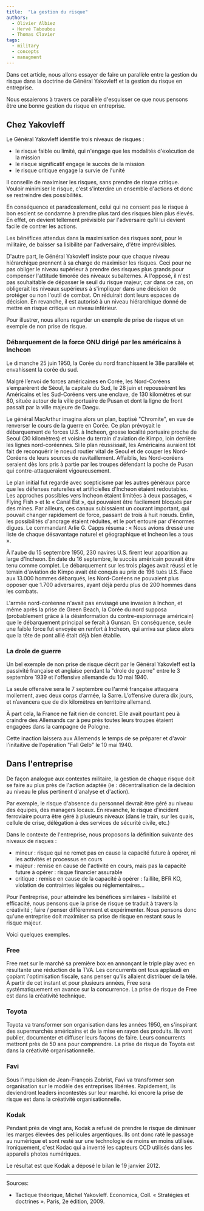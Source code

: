 ```yaml
---
title:  "La gestion du risque"
authors:
  - Olivier Albiez
  - Hervé Taboubou
  - Thomas Clavier
tags:
  - military
  - concepts
  - managment
---
```


Dans cet article, nous allons essayer de faire un parallèle entre la gestion du risque dans la doctrine de Général Yakovleff et la gestion du risque en entreprise.

Nous essaierons à travers ce parallèle d'esquisser ce que nous pensons être une bonne gestion du risque en entreprise.


## Chez Yakovleff

Le Général Yakovleff identifie trois niveaux de risques :

- le risque faible ou limité, qui n'engage que les modalités d'exécution de la mission
- le risque significatif engage le succès de la mission
- le risque critique engage la survie de l'unité

Il conseille de maximiser les risques, sans prendre de risque critique. Vouloir minimiser le risque, c'est s'interdire un ensemble d'actions et donc se restreindre des possibilités.

En conséquence et paradoxalement, celui qui ne consent pas le risque à bon escient se condamne à prendre plus tard des risques bien plus élevés. En effet, on devient tellement prévisible par l'adversaire qu'il lui devient facile de contrer les actions.

Les bénéfices attendus dans la maximisation des risques sont, pour le militaire, de baisser sa lisibilité par l'adversaire, d'être imprévisibles.

D'autre part, le Général Yakovleff insiste pour que chaque niveau hiérarchique prennent à sa charge de maximiser les risques. Ceci pour ne pas obliger le niveau supérieur à prendre des risques plus grands pour compenser l'attitude timorée des niveaux subalternes. À l'opposé, il n'est pas souhaitable de dépasser le seuil du risque majeur, car dans ce cas, on obligerait les niveaux supérieurs à s'impliquer dans une décision de protéger ou non l'outil de combat. On réduirait dont leurs espaces de décision. En revanche, il est autorisé à un niveau hiérarchique donné de mettre en risque critique un niveau inférieur.

Pour illustrer, nous allons regarder un exemple de prise de risque et un exemple de non prise de risque.


### Débarquement de la force ONU dirigé par les américains à Incheon

Le dimanche 25 juin 1950, la Corée du nord franchissent le 38e parallèle et envahissent la corée du sud.

Malgré l’envoi de forces américaines en Corée, les Nord-Coréens s’emparèrent de Séoul, la capitale du Sud, le 28 juin et repoussèrent les Américains et les Sud-Coréens vers une enclave, de 130 kilomètres et sur 80, située autour de la ville portuaire de Pusan et dont la ligne de front passait par la ville majeure de Daegu.

Le général MacArthur imagina alors un plan, baptisé "Chromite", en vue de renverser le cours de la guerre en Corée. Ce plan prévoyait le débarquement de forces U.S. à Incheon, grosse localité portuaire proche de Seoul (30 kilomètres) et voisine du terrain d'aviation de Kimpo, loin derrière les lignes nord-coréennes. Si le plan réussissait, les Américains auraient tôt fait de reconquérir le noeud routier vital de Seoul et de couper les Nord-Coréens de leurs sources de ravitaillement. Affaiblis, les Nord-coréens seraient dès lors pris à partie par les troupes défendant la poche de Pusan qui contre-attaqueraient vigoureusement.

Le plan initial fut regardé avec scepticisme par les autres généraux parce que les défenses naturelles et artificielles d'Incheon étaient redoutables. Les approches possibles vers Incheon étaient limitées à deux passages, « Flying Fish » et le « Canal Est », qui pouvaient être facilement bloqués par des mines. Par ailleurs, ces canaux subissaient un courant important, qui pouvait changer rapidement de force, passant de trois à huit nœuds. Enfin, les possibilités d'ancrage étaient réduites, et le port entouré par d'énormes digues. Le commandant Arlie G. Capps résuma : « Nous avions dressé une liste de chaque désavantage naturel et géographique et Incheon les a tous ».

À l'aube du 15 septembre 1950, 230 navires U.S. firent leur apparition au large d'Incheon. En date du 16 septembre, le succès américain pouvait être tenu comme complet. Le débarquement sur les trois plages avait réussi et le terrain d'aviation de Kimpo avait été conquis au prix de 196 tués U.S. Face aux 13.000 hommes débarqués, les Nord-Coréens ne pouvaient plus opposer que 1.700 adversaires, ayant déjà perdu plus de 200 hommes dans les combats.

L'armée nord-coréenne n'avait pas envisagé une invasion à Inchon, et même après la prise de Green Beach, la Corée du nord supposa (probablement grâce à la désinformation du contre-espionnage américain) que le débarquement principal se ferait à Gunsan. En conséquence, seule une faible force fut envoyée en renfort à Incheon, qui arriva sur place alors que la tête de pont allié était déjà bien établie.


### La drole de guerre

Un bel exemple de non prise de risque décrit par le Général Yakovleff est la passivité française et anglaise pendant la "drole de guerre" entre le 3 septembre 1939 et l'offensive allemande du 10 mai 1940.

La seule offensive sera le 7 septembre ou l'armé française attaquera mollement, avec deux corps d’armée, la Sarre. L’offensive durera dix jours, et n’avancera que de dix kilomètres en territoire allemand.

À part cela, la France ne fait rien de concret. Elle avait pourtant peu à craindre des Allemands car à peu près toutes leurs troupes étaient engagées dans la campagne de Pologne.

Cette inaction laissera aux Allemends le temps de se préparer et d'avoir l'initaitive de l'opération "Fall Gelb" le 10 mai 1940.


## Dans l'entreprise

De façon analogue aux contextes militaire, la gestion de chaque risque doit se faire au plus près de l'action adaptée (ie : décentralisation de la décision au niveau le plus pertinent d'analyse et d'action).

Par exemple, le risque d'absence du personnel devrait être géré au niveau des équipes, des managers locaux. En revanche, le risque d'incident ferroviaire pourra être géré à plusieurs niveaux (dans le train, sur les quais, cellule de crise, délégation à des services de sécurité civile, etc.)

Dans le contexte de l'entreprise, nous proposons la définition suivante des niveaux de risques :

- mineur : risque qui ne remet pas en cause la capacité future à opérer, ni les activités et processus en cours
- majeur : remise en cause de l'activité en cours, mais pas la capacité future à opérer : risque financier assurable
- critique : remise en cause de la capacité à opérer : faillite, BFR KO, violation de contraintes légales ou réglementaires...

Pour l'entreprise, pour atteindre les bénéfices similaires - lisibilité et efficacité, nous pensons que la prise de risque se traduit à travers la créativité ; faire / penser différemment et expérimenter. Nous pensons donc qu'une entreprise doit maximiser sa prise de risque en restant sous le risque majeur.

Voici quelques exemples.


### Free

Free met sur le marché sa première box en annonçant le triple play avec en résultante une réduction de la TVA. Les concurrents ont tous applaudi en copiant l'optimisation fiscale, sans penser qu'ils allaient distribuer de la télé. À partir de cet instant et pour plusieurs années, Free sera systématiquement en avance sur la concurrence. La prise de risque de Free est dans la créativité technique.


### Toyota

Toyota va transformer son organisation dans les années 1950, en s'inspirant des supermarchés américains et de la mise en rayon des produits. Ils vont publier, documenter et diffuser leurs façons de faire. Leurs concurrents mettront près de 50 ans pour comprendre. La prise de risque de Toyota est dans la créativité organisationnelle.


### Favi

Sous l'impulsion de Jean-François Zobrist, Favi va transformer son organisation sur le modèle des entreprises libérées. Rapidement, ils deviendront leaders incontestés sur leur marché. Ici encore la prise de risque est dans la créativité organisationnelle.


### Kodak

Pendant près de vingt ans, Kodak a refusé de prendre le risque de diminuer les marges élevées des pellicules argentiques. Ils ont donc raté le passage au numérique et sont resté sur une technologie de moins en moins utilisée. Ironiquement, c'est Kodac qui a inventé les capteurs CCD utilisés dans les appareils photos numériques.

Le résultat est que Kodak a déposé le bilan le 19 janvier 2012.


---
Sources:

- Tactique théorique, Michel Yakovleff. Economica, Coll. « Stratégies et doctrines ». Paris, 2e édition, 2009.
